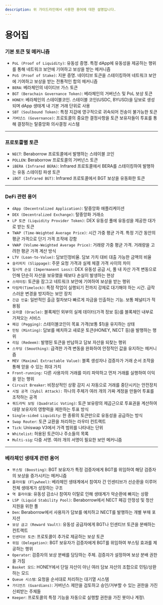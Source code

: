 ```yaml
---
description: 위 가이드라인에서 사용한 용어에 대한 설명입니다.
---
```


# 용어집

### 기본 토큰 및 메커니즘

* `PoL (Proof of Liquidity)`: 유동성 증명. 특정 dApp에 유동성을 제공하는 행위를 통해 네트워크 보안에 기여하고 보상을 받는 메커니즘
* `PoS (Proof of Stake)`: 지분 증명. 네이티브 토큰을 스테이킹하여 네트워크 보안에 기여하고 보상을 받는 전통적인 합의 메커니즘
* `BERA`: 베라체인의 네이티브 가스 토큰
* `BGT (Berachain Governance Token)`: 베라체인의 거버넌스 및 PoL 보상 토큰
* `HONEY`: 베라체인의 스테이블코인. 스테이블 코인(USDC, BYUSD)을 담보로 생성되며 dApp 생태계 내 기본 거래 단위로 사용
* `SBT (Soulbound Token)`: 특정 지갑에 영구적으로 귀속되어 전송이 불가능한 토큰
* `거버넌스 (Governance)`: 프로토콜의 중요한 결정사항을 토큰 보유자들이 투표를 통해 결정하는 탈중앙화 의사결정 시스템

***

### 프로토콜별 토큰

* `NECT`: Beraborrow 프로토콜에서 발행하는 스테이블 코인
* `POLLEN`: Beraborrow 프로토콜의 거버넌스 토큰
* `iBERA (Infrared BERA)`: Infrared 프로토콜에서 BERA를 스테이킹하여 발행하는 유동 스테이킹 파생 토큰
* `iBGT (Infrared BGT)`: Infrared 프로토콜에서 BGT 보상을 유동화한 토큰

***

### DeFi 관련 용어

* `dApp (Decentralized Application)`: 탈중앙화 애플리케이션
* `DEX (Decentralized Exchange)`: 탈중앙화 거래소
* `LP 토큰 (Liquidity Provider Token)`: DEX 유동성 풀에 유동성을 제공한 대가로 받는 토큰
* `TWAP (Time-Weighted Average Price)`: 시간 가중 평균 가격. 특정 기간 동안의 평균 가격으로 단기 가격 조작에 강함
* `VWAP (Volume-Weighted Average Price)`: 거래량 가중 평균 가격. 거래량을 고려한 평균 가격 계산 방식
* `LTV (Loan-to-Value)`: 담보인정비율. 담보 가치 대비 대출 가능한 금액의 비율
* `슬리피지 (Slippage)`: 주문 요청 가격과 실제 체결 가격 사이의 차이
* `일시적 손실 (Impermanent Loss)`: DEX 유동성 공급 시, 풀 내 자산 가격 변동으로 인해 단순히 자산을 보유했을 때보다 손실이 발생하는 현상
* `스테이킹`: 토큰을 잠그고 네트워크 보안에 기여하여 보상을 받는 행위
* `타임락(Timelock)`: 특정 작업이 실행되기 전까지 강제로 대기해야 하는 시간. 급작스러운 변경을 방지하는 보안 장치
* `긴급 인출`: 일반적인 출금 절차보다 빠르게 자금을 인출하는 기능. 보통 페널티가 적용됨
* `오라클 (Oracle)`: 블록체인 외부의 실제 데이터(가격 정보 등)를 블록체인 내부로 가져오는 서비스
* `페깅 (Pegging)`: 스테이블코인이 목표 가격(보통 $1)을 유지하는 상태
* `민팅 (Minting)`: 담보를 예치하고 새로운 토큰(HONEY, NECT 등)을 발행하는 행위
* `리딤 (Redeem)`: 발행된 토큰을 반납하고 담보 자산을 되찾는 행위
* `스무딩 (Smoothing)`: 급격한 가격 변동을 완화하여 안정적인 값을 유지하는 메커니즘
* `MEV (Maximal Extractable Value)`: 블록 생성자나 검증자가 거래 순서 조작을 통해 얻을 수 있는 최대 가치
* `Front-running:` 다른 사용자의 거래를 미리 파악하고 먼저 거래를 실행하여 이익을 얻는 행위
* `Circuit Breaker`: 비정상적인 상황 감지 시 자동으로 거래를 중단시키는 안전장치
* `시빌 공격 (Sybil Attack):` 하나의 주체가 여러 개의 가짜 계정을 만들어 투표를 조작하는 공격
* `쿼드라틱 보팅 (Quadratic Voting)`: 토큰 보유량의 제곱근으로 투표권을 계산하여 대량 보유자의 영향력을 제한하는 투표 방식
* `Single-sided Liquidity`: 한 종류의 토큰만으로 유동성을 공급하는 방식
* `Swap Router`: 토큰 교환을 처리하는 라우터 컨트랙트
* `Tick`: Uniswap V3에서 가격 범위를 나타내는 단위
* `Whitelist`: 허용된 토큰이나 주소들의 목록
* `Multi-sig`: 다중 서명. 여러 개의 서명이 필요한 보안 메커니즘

***

### 베라체인 생태계 관련 용어

* `부스팅 (Boosting)`: BGT 보유자가 특정 검증자에게 BGT를 위임하여 해당 검증자의 보상을 증가시키는 메커니즘
* `플라이휠 (Flywheel)`: 베라체인 생태계에서 참여자 간 인센티브가 선순환을 이루어 전체 생태계가 성장하는 구조
* `역 플라이휠`: 유동성 감소나 참여자 이탈로 인해 생태계가 악순환에 빠지는 상황
* `LSP (Liquid Stability Pool)`: Beraborrow에서 NECT 페깅 안정성 및 청산 지원을 위한 풀
* `Den`: Beraborrow에서 사용자가 담보를 예치하고 NECT를 발행하는 개별 부채 포지션
* `보상 금고 (Reward Vault)`: 유동성 공급자에게 BGT나 인센티브 토큰을 분배하는 컨트랙트
* `인센티브 토큰`: 프로토콜이  추가로 제공하는 보상 토큰
* `위임 (Delegation)`: BGT 보유자가 검증자에게 BGT를 위임하여 부스팅 효과를 제공하는 행위
* `Operator`: 검증자의 보상 분배를 담당하는 주체. 검증자가 설정하며 보상 분배 권한을 가짐
* `Basket 모드`: HONEY에서 단일 자산이 아닌 여러 담보 자산의 조합으로 민팅/상환하는 모드
* `Queue 시스템`: 요청을 순서대로 처리하는 대기열 시스템
* `가디언즈 (Guardians)`: 거버넌스 제안을 검토하고 승인/거부할 수 있는 권한을 가진 신뢰받는 주체들
* `Keeper`: 프로토콜의 특정 기능을 자동으로 실행할 권한을 가진 봇이나 계정\
